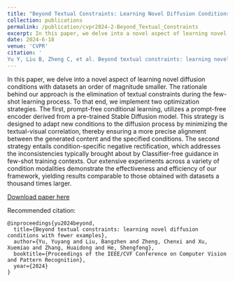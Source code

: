 ```yaml
---
title: "Beyond Textual Constraints: Learning Novel Diffusion Conditions with Fewer Examples"
collection: publications
permalink: /publication/cvpr2024-2-Beyond_Textual_Constraints
excerpt: In this paper, we delve into a novel aspect of learning novel diffusion conditions with datasets an order of magnitude smaller. The rationale behind our approach is the elimination of textual constraints during the few-shot learning process. To that end, we implement two optimization strategies. The first, prompt-free conditional learning, utilizes a prompt-free encoder derived from a pre-trained Stable Diffusion model. This strategy is designed to adapt new conditions to the diffusion process by minimizing the textual-visual correlation, thereby ensuring a more precise alignment between the generated content and the specified conditions. The second strategy entails condition-specific negative rectification, which addresses the inconsistencies typically brought about by Classifier-free guidance in few-shot training contexts. Our extensive experiments across a variety of condition modalities demonstrate the effectiveness and efficiency of our framework, yielding results comparable to those obtained with datasets a thousand times larger.
date: 2024-6-18
venue: 'CVPR'
citation: '
Yu Y, Liu B, Zheng C, et al. Beyond textual constraints: learning novel diffusion conditions with fewer examples[C]//Proceedings of the IEEE/CVF Conference on Computer Vision and Pattern Recognition. 2024.'
---
```

In this paper, we delve into a novel aspect of learning novel diffusion conditions with datasets an order of magnitude smaller. The rationale behind our approach is the elimination of textual constraints during the few-shot learning process. To that end, we implement two optimization strategies. The first, prompt-free conditional learning, utilizes a prompt-free encoder derived from a pre-trained Stable Diffusion model. This strategy is designed to adapt new conditions to the diffusion process by minimizing the textual-visual correlation, thereby ensuring a more precise alignment between the generated content and the specified conditions. The second strategy entails condition-specific negative rectification, which addresses the inconsistencies typically brought about by Classifier-free guidance in few-shot training contexts. Our extensive experiments across a variety of condition modalities demonstrate the effectiveness and efficiency of our framework, yielding results comparable to those obtained with datasets a thousand times larger.


[Download paper here](https://openaccess.thecvf.com/content/CVPR2023/papers/Zheng_Where_Is_My_Spot_Few-Shot_Image_Generation_via_Latent_Subspace_CVPR_2023_paper.pdf)

Recommended citation: 

```
@inproceedings{yu2024beyond,
  title={Beyond textual constraints: learning novel diffusion conditions with fewer examples},
  author={Yu, Yuyang and Liu, Bangzhen and Zheng, Chenxi and Xu, Xuemiao and Zhang, Huaidong and He, Shengfeng},
  booktitle={Proceedings of the IEEE/CVF Conference on Computer Vision and Pattern Recognition},
  year={2024}
}
```
